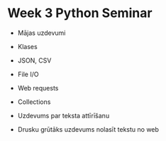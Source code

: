 # Week 3 Python Seminar

* Mājas uzdevumi

* Klases

* JSON, CSV

* File I/O

* Web requests

* Collections

* Uzdevums par teksta attīrīšanu

* Drusku grūtāks uzdevums nolasīt tekstu no web
